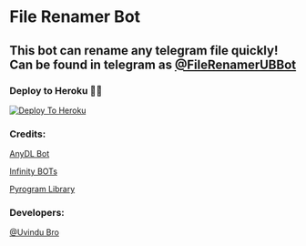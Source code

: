 # File Renamer Bot

## This bot can rename any telegram file quickly! Can be found in telegram as [@FileRenamerUBBot](https://t.me/FileRenameUB_Bot)

### Deploy to Heroku 🏃‍♂

[![Deploy To Heroku](https://www.herokucdn.com/deploy/button.svg)](https://heroku.com/deploy?template=https://github.com/UvinduBro/File-Renamer-Bot)

### Credits:

[AnyDL Bot](https://github.com/SpEcHiDe/AnyDLBot)

[Infinity BOTs](https://t.me/Infinity_BOTs)

[Pyrogram Library](https://github.com/pyrogram/pyrogram)

### Developers:

[@Uvindu Bro](https://t.me/Uvindu_Bro)
